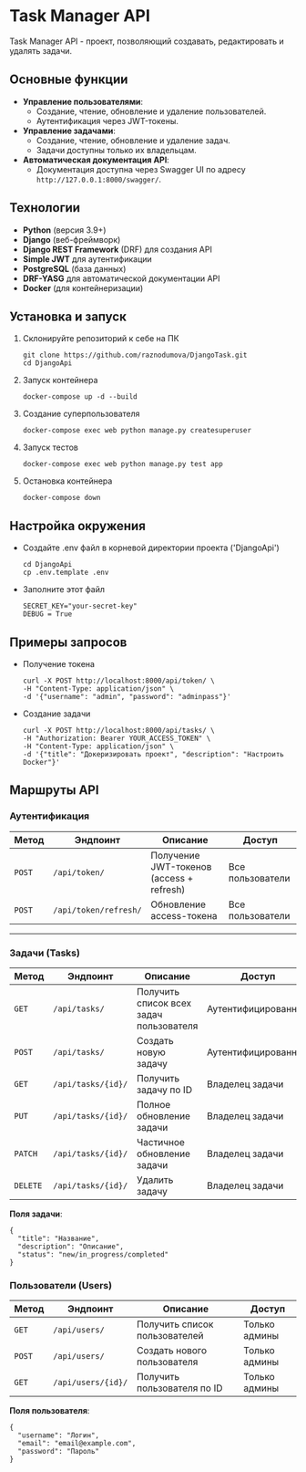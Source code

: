 # Task Manager API

Task Manager API - проект, позволяющий создавать, редактировать и удалять задачи.

## Основные функции

- **Управление пользователями**:
  - Создание, чтение, обновление и удаление пользователей.
  - Аутентификация через JWT-токены.
- **Управление задачами**:
  - Создание, чтение, обновление и удаление задач.
  - Задачи доступны только их владельцам.
- **Автоматическая документация API**:
  - Документация доступна через Swagger UI по адресу `http://127.0.0.1:8000/swagger/`.

## Технологии

- **Python** (версия 3.9+)
- **Django** (веб-фреймворк)
- **Django REST Framework** (DRF) для создания API
- **Simple JWT** для аутентификации
- **PostgreSQL** (база данных)
- **DRF-YASG** для автоматической документации API
- **Docker** (для контейнеризации)
  
## Установка и запуск

1. Склонируйте репозиторий к себе на ПК
    ```
    git clone https://github.com/raznodumova/DjangoTask.git
   cd DjangoApi
   ```
2. Запуск контейнера 
    ```
   docker-compose up -d --build
   ```
3. Создание суперпользователя
    ```
   docker-compose exec web python manage.py createsuperuser
   ```
4. Запуск тестов
    ```
   docker-compose exec web python manage.py test app
   ```
5. Остановка контейнера
    ```
   docker-compose down
   ```
   
## Настройка окружения

- Создайте .env файл в корневой директории проекта ('DjangoApi')
    ```
  cd DjangoApi
    cp .env.template .env
  ```
- Заполните этот файл
    ```
  SECRET_KEY="your-secret-key"
  DEBUG = True
  ```
## Примеры запросов

- Получение токена
    ```
  curl -X POST http://localhost:8000/api/token/ \
  -H "Content-Type: application/json" \
  -d '{"username": "admin", "password": "adminpass"}'
  ```
- Создание задачи
    ```
  curl -X POST http://localhost:8000/api/tasks/ \
  -H "Authorization: Bearer YOUR_ACCESS_TOKEN" \
  -H "Content-Type: application/json" \
  -d '{"title": "Докеризировать проект", "description": "Настроить Docker"}'
  ```
## Маршруты API

### Аутентификация
| Метод  | Эндпоинт               | Описание                                      | Доступ          |
|--------|-------------------------|-----------------------------------------------|-----------------|
| `POST` | `/api/token/`          | Получение JWT-токенов (access + refresh)      | Все пользователи|
| `POST` | `/api/token/refresh/`  | Обновление access-токена                      | Все пользователи|

---

### Задачи (Tasks)
| Метод   | Эндпоинт                | Описание                                      | Доступ          |
|---------|-------------------------|-----------------------------------------------|-----------------|
| `GET`   | `/api/tasks/`           | Получить список всех задач пользователя       | Аутентифицированные|
| `POST`  | `/api/tasks/`           | Создать новую задачу                          | Аутентифицированные|
| `GET`   | `/api/tasks/{id}/`      | Получить задачу по ID                         | Владелец задачи |
| `PUT`   | `/api/tasks/{id}/`      | Полное обновление задачи                      | Владелец задачи |
| `PATCH` | `/api/tasks/{id}/`      | Частичное обновление задачи                   | Владелец задачи |
| `DELETE`| `/api/tasks/{id}/`      | Удалить задачу                                | Владелец задачи |

**Поля задачи**:
```
{
  "title": "Название",
  "description": "Описание",
  "status": "new/in_progress/completed"
}
```

### Пользователи (Users)

| Метод   | Эндпоинт               | Описание                          | Доступ          |
|---------|-------------------------|-----------------------------------|-----------------|
| `GET`   | `/api/users/`           | Получить список пользователей     | Только админы   |
| `POST`  | `/api/users/`           | Создать нового пользователя       | Только админы   |
| `GET`   | `/api/users/{id}/`      | Получить пользователя по ID       | Только админы   |

**Поля пользователя**:
```
{
  "username": "Логин",
  "email": "email@example.com",
  "password": "Пароль"
}
```